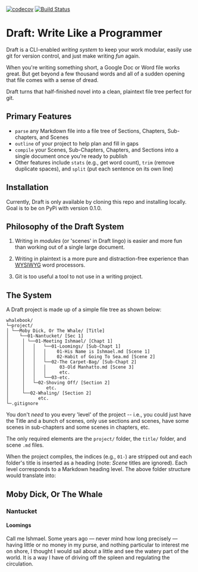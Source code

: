 [![codecov](https://codecov.io/gh/edelgm6/draft/branch/master/graph/badge.svg?token=Qh4Eni15kt)](https://codecov.io/gh/edelgm6/draft) [![Build Status](https://travis-ci.com/edelgm6/draft.svg?token=3WrJK2puZHWVDQ14GpNt&branch=master)](https://travis-ci.com/edelgm6/draft)

Draft: Write Like a Programmer
==============================

Draft is a CLI-enabled _writing system_ to keep your work modular, easily use git for version control, and just make writing _fun_ again.

When you're writing something short, a Google Doc or Word file works great. But get beyond a few thousand words and all of a sudden opening that file comes with a sense of dread.

Draft turns that half-finished novel into a clean, plaintext file tree perfect for git.

Primary Features
--------

- `parse` any Markdown file into a file tree of Sections, Chapters, Sub-chapters, and Scenes
- `outline` of your project to help plan and fill in gaps
- `compile` your Scenes, Sub-Chapters, Chapters, and Sections into a single document once you're ready to publish
- Other features include `stats` (e.g., get word count), `trim` (remove duplicate spaces), and `split` (put each sentence on its own line)

Installation
------------

Currently, Draft is only available by cloning this repo and installing locally.
Goal is to be on PyPi with version 0.1.0.

Philosophy of the Draft System
------------------------------

1) Writing in _modules_ (or 'scenes' in Draft lingo) is easier and more fun than working out of a single large document.

2) Writing in plaintext is a more pure and distraction-free experience than [WYSIWYG](https://en.wikipedia.org/wiki/WYSIWYG) word processors.

3) Git is too useful a tool to not use in a writing project.

The System
----------

A Draft project is made up of a simple file tree as shown below:

```
whalebook/
└─project/
│ └──Moby Dick, Or The Whale/ [Title]
│    └──01-Nantucket/ [Sec 1]
│     │ └──01-Meeting Ishmael/ [Chapt 1]
│     │   │   └──01-Loomings/ [Sub-Chapt 1]
│     │   │   │    01-His Name is Ishmael.md [Scene 1]
│     │   │   │    02-Habit of Going To Sea.md [Scene 2]
│     │   │   └──02-The Carpet-Bag/ [Sub-Chapt 2]
│     │   │   │     03-Old Manhatto.md [Scene 3]
│     │   │   │     etc.
│     │   │   └──03-etc.
│     │   └─02-Shoving Off/ [Section 2]
│     │        etc.
│     └──02-Whaling/ [Section 2]
│           etc.
└─.gitignore         
```
You don't _need_ to you every 'level' of the project -- i.e., you could just have the Title and a bunch of scenes, only use sections and scenes, have some scenes in sub-chapters and some scenes in chapters, etc.

The only required elements are the `project/` folder, the `title/` folder, and scene `.md` files.

When the project compiles, the indices (e.g., `01-`) are stripped out and each folder's title is inserted as a heading (note: _Scene_ titles are ignored).
Each level corresponds to a Markdown heading level.  The above folder structure would translate into:

## Moby Dick, Or The Whale

### Nantucket

#### Loomings

Call me Ishmael. Some years ago — never mind how long precisely — having little or no money in my purse, and nothing particular to interest me on shore, I thought I would sail about a little and see the watery part of the world. It is a way I have of driving off the spleen and regulating the circulation.
